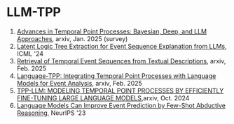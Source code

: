 # LLM-TPP



1. [Advances in Temporal Point Processes: Bayesian, Deep, and LLM Approaches](https://arxiv.org/pdf/2501.14291), arxiv, Jan. 2025 (survey)
2. [Latent Logic Tree Extraction for Event Sequence Explanation from LLMs](https://arxiv.org/pdf/2406.01124), ICML '24
3. [Retrieval of Temporal Event Sequences from Textual Descriptions](https://arxiv.org/pdf/2410.14043), arxiv, Feb. 2025
4. [Language-TPP: Integrating Temporal Point Processes with Language Models for Event Analysis](https://arxiv.org/pdf/2502.07139), arxiv, Feb. 2025
5. [TPP-LLM: MODELING TEMPORAL POINT PROCESSES BY EFFICIENTLY FINE-TUNING LARGE LANGUAGE MODELS](https://arxiv.org/pdf/2410.02062),arxiv, Oct. 2024
6. [Language Models Can Improve Event Prediction by Few-Shot Abductive Reasoning](https://arxiv.org/pdf/2305.16646), NeurIPS '23
   
